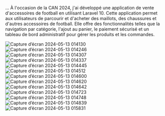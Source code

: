 ... À l'occasion de la CAN 2024, j'ai développé une application de vente d'accessoires de football en utilisant Laravel 10.
Cette application permet aux utilisateurs de parcourir et d'acheter des maillots, des chaussures et d'autres accessoires de football.
Elle offre des fonctionnalités telles que la navigation par catégorie, l'ajout au panier, le paiement sécurisé et un tableau de bord administratif pour gérer les produits et les commandes.

![Capture d’écran 2024-05-13 014130](https://github.com/abdoul-sakhur/Can-shop/assets/126367134/dc411749-1923-4ced-8368-b33b2d59d25a)
![Capture d’écran 2024-05-13 014246](https://github.com/abdoul-sakhur/Can-shop/assets/126367134/b580f551-97c1-4249-bfd6-04e1b4984f2c)
![Capture d’écran 2024-05-13 014307](https://github.com/abdoul-sakhur/Can-shop/assets/126367134/e3e22b57-44b6-4275-af9e-6b8518a610b2)
![Capture d’écran 2024-05-13 014337](https://github.com/abdoul-sakhur/Can-shop/assets/126367134/9748dec4-40ee-4051-8c45-6be1bc89b29d)
![Capture d’écran 2024-05-13 014445](https://github.com/abdoul-sakhur/Can-shop/assets/126367134/3fd05e61-effc-4fe1-a4c2-ee9aa40a274b)
![Capture d’écran 2024-05-13 014512](https://github.com/abdoul-sakhur/Can-shop/assets/126367134/2832a24c-8121-4b71-a90f-c91be6e23559)
![Capture d’écran 2024-05-13 014600](https://github.com/abdoul-sakhur/Can-shop/assets/126367134/6085ad81-f153-4d1f-9cad-6c9b37f3aabf)
![Capture d’écran 2024-05-13 014620](https://github.com/abdoul-sakhur/Can-shop/assets/126367134/9289cbe3-c735-4d6b-9fd4-a051bc6af2eb)
![Capture d’écran 2024-05-13 014642](https://github.com/abdoul-sakhur/Can-shop/assets/126367134/bc78e984-49ab-4c46-b6b2-50d5edcdf668)
![Capture d’écran 2024-05-13 014723](https://github.com/abdoul-sakhur/Can-shop/assets/126367134/c99bd096-9149-43d5-a143-552b80390d72)
![Capture d’écran 2024-05-13 014748](https://github.com/abdoul-sakhur/Can-shop/assets/126367134/8445b8b6-f072-4678-a078-b6c7cc8cb35b)
![Capture d’écran 2024-05-13 014839](https://github.com/abdoul-sakhur/Can-shop/assets/126367134/d77a9855-3257-43ef-a11f-b5ea158c5dd3)
![Capture d’écran 2024-05-13 015831](https://github.com/abdoul-sakhur/Can-shop/assets/126367134/c6654b55-6372-497a-9bf8-1c3579198fd2)

